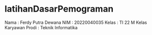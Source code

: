 # latihanDasarPemograman
Nama   : Ferdy Putra Dewana
NIM    : 20220040035
Kelas  : TI 22 M Kelas Karyawan
Prodi  : Teknik Informatika
